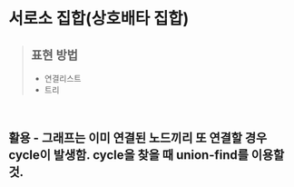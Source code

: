 # 서로소 집합(상호배타 집합)
> ## 표현 방법
> - 연결리스트
> - 트리



## 
```py


```

## 활용 - 그래프는 이미 연결된 노드끼리 또 연결할 경우 cycle이 발생함. **cycle을 찾을 때 union-find를 이용할 것.**